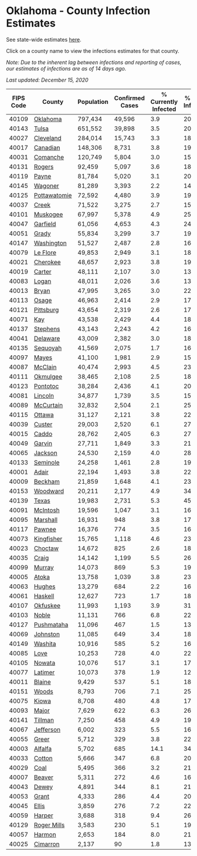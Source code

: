 # Oklahoma - County Infection Estimates

See state-wide estimates [here](/infections/us-ok).

Click on a county name to view the infections estimates for that county.

*Note: Due to the inherent lag between infections and reporting of cases, our estimates of infections are as of 14 days ago.*

*Last updated: December 15, 2020*

|   FIPS Code |                       County |   Population |   Confirmed Cases |   % Currently Infected |   % Total Infected |
|-------------|------------------------------|--------------|-------------------|------------------------|--------------------|
|       40109 |         [Oklahoma](oklahoma) |      797,434 |            49,596 |                    3.9 |               20.4 |
|       40143 |               [Tulsa](tulsa) |      651,552 |            39,898 |                    3.5 |               20.4 |
|       40027 |       [Cleveland](cleveland) |      284,014 |            15,743 |                    3.3 |               18.5 |
|       40017 |         [Canadian](canadian) |      148,306 |             8,731 |                    3.8 |               19.0 |
|       40031 |         [Comanche](comanche) |      120,749 |             5,804 |                    3.0 |               15.8 |
|       40131 |             [Rogers](rogers) |       92,459 |             5,097 |                    3.6 |               18.0 |
|       40119 |               [Payne](payne) |       81,784 |             5,020 |                    3.1 |               20.2 |
|       40145 |           [Wagoner](wagoner) |       81,289 |             3,393 |                    2.2 |               14.2 |
|       40125 | [Pottawatomie](pottawatomie) |       72,592 |             4,480 |                    3.9 |               19.6 |
|       40037 |               [Creek](creek) |       71,522 |             3,275 |                    2.7 |               15.4 |
|       40101 |         [Muskogee](muskogee) |       67,997 |             5,378 |                    4.9 |               25.4 |
|       40047 |         [Garfield](garfield) |       61,056 |             4,653 |                    4.3 |               24.6 |
|       40051 |               [Grady](grady) |       55,834 |             3,299 |                    3.7 |               19.1 |
|       40147 |     [Washington](washington) |       51,527 |             2,487 |                    2.8 |               16.8 |
|       40079 |         [Le Flore](le-flore) |       49,853 |             2,949 |                    3.1 |               18.9 |
|       40021 |         [Cherokee](cherokee) |       48,657 |             2,923 |                    3.8 |               19.2 |
|       40019 |             [Carter](carter) |       48,111 |             2,107 |                    3.0 |               13.9 |
|       40083 |               [Logan](logan) |       48,011 |             2,026 |                    3.6 |               13.4 |
|       40013 |               [Bryan](bryan) |       47,995 |             3,265 |                    3.0 |               22.0 |
|       40113 |               [Osage](osage) |       46,963 |             2,414 |                    2.9 |               17.3 |
|       40121 |       [Pittsburg](pittsburg) |       43,654 |             2,319 |                    2.6 |               17.0 |
|       40071 |                   [Kay](kay) |       43,538 |             2,429 |                    4.4 |               18.2 |
|       40137 |         [Stephens](stephens) |       43,143 |             2,243 |                    4.2 |               16.4 |
|       40041 |         [Delaware](delaware) |       43,009 |             2,382 |                    3.0 |               18.0 |
|       40135 |         [Sequoyah](sequoyah) |       41,569 |             2,075 |                    1.7 |               16.2 |
|       40097 |               [Mayes](mayes) |       41,100 |             1,981 |                    2.9 |               15.7 |
|       40087 |           [McClain](mcclain) |       40,474 |             2,993 |                    4.5 |               23.8 |
|       40111 |         [Okmulgee](okmulgee) |       38,465 |             2,108 |                    2.5 |               18.1 |
|       40123 |         [Pontotoc](pontotoc) |       38,284 |             2,436 |                    4.1 |               20.4 |
|       40081 |           [Lincoln](lincoln) |       34,877 |             1,739 |                    3.5 |               15.9 |
|       40089 |       [McCurtain](mccurtain) |       32,832 |             2,504 |                    2.1 |               25.5 |
|       40115 |             [Ottawa](ottawa) |       31,127 |             2,121 |                    3.8 |               22.5 |
|       40039 |             [Custer](custer) |       29,003 |             2,520 |                    6.1 |               27.5 |
|       40015 |               [Caddo](caddo) |       28,762 |             2,405 |                    6.3 |               27.2 |
|       40049 |             [Garvin](garvin) |       27,711 |             1,849 |                    3.3 |               21.9 |
|       40065 |           [Jackson](jackson) |       24,530 |             2,159 |                    4.0 |               28.9 |
|       40133 |         [Seminole](seminole) |       24,258 |             1,461 |                    2.8 |               19.4 |
|       40001 |               [Adair](adair) |       22,194 |             1,493 |                    3.8 |               22.7 |
|       40009 |           [Beckham](beckham) |       21,859 |             1,648 |                    4.1 |               23.3 |
|       40153 |         [Woodward](woodward) |       20,211 |             2,177 |                    4.9 |               34.4 |
|       40139 |               [Texas](texas) |       19,983 |             2,731 |                    5.3 |               45.3 |
|       40091 |         [McIntosh](mcintosh) |       19,596 |             1,047 |                    3.1 |               16.9 |
|       40095 |         [Marshall](marshall) |       16,931 |               948 |                    3.8 |               17.9 |
|       40117 |             [Pawnee](pawnee) |       16,376 |               774 |                    3.5 |               16.3 |
|       40073 |     [Kingfisher](kingfisher) |       15,765 |             1,118 |                    4.6 |               23.1 |
|       40023 |           [Choctaw](choctaw) |       14,672 |               825 |                    2.6 |               18.2 |
|       40035 |               [Craig](craig) |       14,142 |             1,199 |                    5.5 |               26.9 |
|       40099 |             [Murray](murray) |       14,073 |               869 |                    5.3 |               19.4 |
|       40005 |               [Atoka](atoka) |       13,758 |             1,039 |                    3.8 |               23.6 |
|       40063 |             [Hughes](hughes) |       13,279 |               684 |                    2.2 |               16.6 |
|       40061 |           [Haskell](haskell) |       12,627 |               723 |                    1.7 |               18.5 |
|       40107 |         [Okfuskee](okfuskee) |       11,993 |             1,193 |                    3.9 |               31.2 |
|       40103 |               [Noble](noble) |       11,131 |               766 |                    6.8 |               22.0 |
|       40127 |     [Pushmataha](pushmataha) |       11,096 |               467 |                    1.5 |               13.8 |
|       40069 |         [Johnston](johnston) |       11,085 |               649 |                    3.4 |               18.6 |
|       40149 |           [Washita](washita) |       10,916 |               585 |                    5.2 |               16.6 |
|       40085 |                 [Love](love) |       10,253 |               728 |                    4.0 |               22.8 |
|       40105 |             [Nowata](nowata) |       10,076 |               517 |                    3.1 |               17.3 |
|       40077 |           [Latimer](latimer) |       10,073 |               378 |                    1.9 |               12.4 |
|       40011 |             [Blaine](blaine) |        9,429 |               537 |                    5.1 |               18.0 |
|       40151 |               [Woods](woods) |        8,793 |               706 |                    7.1 |               25.9 |
|       40075 |               [Kiowa](kiowa) |        8,708 |               480 |                    4.8 |               17.4 |
|       40093 |               [Major](major) |        7,629 |               622 |                    6.3 |               26.8 |
|       40141 |           [Tillman](tillman) |        7,250 |               458 |                    4.9 |               19.6 |
|       40067 |       [Jefferson](jefferson) |        6,002 |               323 |                    5.5 |               16.6 |
|       40055 |               [Greer](greer) |        5,712 |               329 |                    3.8 |               22.3 |
|       40003 |           [Alfalfa](alfalfa) |        5,702 |               685 |                   14.1 |               34.3 |
|       40033 |             [Cotton](cotton) |        5,666 |               347 |                    6.8 |               20.1 |
|       40029 |                 [Coal](coal) |        5,495 |               366 |                    3.2 |               21.2 |
|       40007 |             [Beaver](beaver) |        5,311 |               272 |                    4.6 |               16.3 |
|       40043 |               [Dewey](dewey) |        4,891 |               344 |                    8.1 |               21.9 |
|       40053 |               [Grant](grant) |        4,333 |               286 |                    4.4 |               20.0 |
|       40045 |               [Ellis](ellis) |        3,859 |               276 |                    7.2 |               22.4 |
|       40059 |             [Harper](harper) |        3,688 |               318 |                    9.4 |               26.7 |
|       40129 |   [Roger Mills](roger-mills) |        3,583 |               230 |                    5.1 |               19.4 |
|       40057 |             [Harmon](harmon) |        2,653 |               184 |                    8.0 |               21.1 |
|       40025 |         [Cimarron](cimarron) |        2,137 |                90 |                    1.8 |               13.2 |